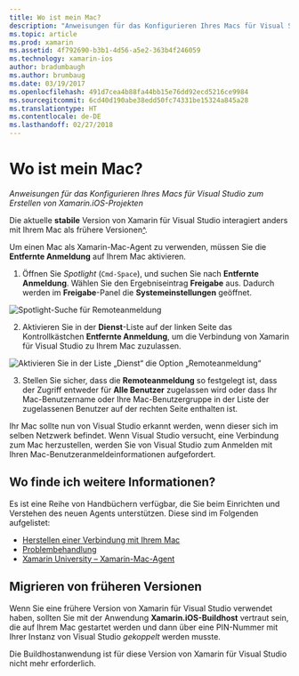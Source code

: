 ```yaml
---
title: Wo ist mein Mac?
description: "Anweisungen für das Konfigurieren Ihres Macs für Visual Studio zum Erstellen von Xamarin.iOS-Projekten"
ms.topic: article
ms.prod: xamarin
ms.assetid: 4f792690-b3b1-4d56-a5e2-363b4f246059
ms.technology: xamarin-ios
author: bradumbaugh
ms.author: brumbaug
ms.date: 03/19/2017
ms.openlocfilehash: 491d7cea4b88fa44bb15e76dd92ecd5216ce9984
ms.sourcegitcommit: 6cd40d190abe38edd50fc74331be15324a845a28
ms.translationtype: HT
ms.contentlocale: de-DE
ms.lasthandoff: 02/27/2018
---
```

# <a name="wheres-my-mac"></a>Wo ist mein Mac?

_Anweisungen für das Konfigurieren Ihres Macs für Visual Studio zum Erstellen von Xamarin.iOS-Projekten_

Die aktuelle **stabile** Version von Xamarin für Visual Studio interagiert anders mit Ihrem Mac als frühere Versionen[^](#earlier-versions).

Um einen Mac als Xamarin-Mac-Agent zu verwenden, müssen Sie die **Entfernte Anmeldung** auf Ihrem Mac aktivieren.

1. Öffnen Sie *Spotlight* (`Cmd-Space`), und suchen Sie nach **Entfernte Anmeldung**. Wählen Sie den Ergebniseintrag **Freigabe** aus. Dadurch werden im **Freigabe**-Panel die **Systemeinstellungen** geöffnet.

  ![](visual-studio-ssh-images/spotlight.png "Spotlight-Suche für Remoteanmeldung")

2. Aktivieren Sie in der **Dienst**-Liste auf der linken Seite das Kontrollkästchen **Entfernte Anmeldung**, um die Verbindung von Xamarin für Visual Studio zu Ihrem Mac zuzulassen.

  ![](visual-studio-ssh-images/sharing.png "Aktivieren Sie in der Liste „Dienst“ die Option „Remoteanmeldung“")

3. Stellen Sie sicher, dass die **Remoteanmeldung** so festgelegt ist, dass der Zugriff entweder für **Alle Benutzer** zugelassen wird oder dass Ihr Mac-Benutzername oder Ihre Mac-Benutzergruppe in der Liste der zugelassenen Benutzer auf der rechten Seite enthalten ist.

Ihr Mac sollte nun von Visual Studio erkannt werden, wenn dieser sich im selben Netzwerk befindet.
Wenn Visual Studio versucht, eine Verbindung zum Mac herzustellen, werden Sie von Visual Studio zum Anmelden mit Ihren Mac-Benutzeranmeldeinformationen aufgefordert.

## <a name="where-can-i-find-more-information"></a>Wo finde ich weitere Informationen?

Es ist eine Reihe von Handbüchern verfügbar, die Sie beim Einrichten und Verstehen des neuen Agents unterstützen. Diese sind im Folgenden aufgelistet:

- [Herstellen einer Verbindung mit Ihrem Mac](~/ios/get-started/installation/windows/connecting-to-mac/index.md)
- [Problembehandlung](~/ios/get-started/installation/windows/connecting-to-mac/troubleshooting.md)
- [Xamarin University – Xamarin-Mac-Agent](https://university.xamarin.com/lightninglectures/xamarin-mac-agent)

<a name="earlier-versions" />

## <a name="migrating-from-previous-versions"></a>Migrieren von früheren Versionen

Wenn Sie eine frühere Version von Xamarin für Visual Studio verwendet haben, sollten Sie mit der Anwendung **Xamarin.iOS-Buildhost** vertraut sein, die auf Ihrem Mac gestartet werden und dann über eine PIN-Nummer mit Ihrer Instanz von Visual Studio *gekoppelt* werden musste.

Die Buildhostanwendung ist für diese Version von Xamarin für Visual Studio nicht mehr erforderlich.
